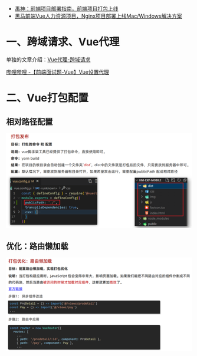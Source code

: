 

* [禹神：前端项目部署指南，前端项目打包上线](https://www.bilibili.com/video/BV19n4y1d7Gr/?spm_id_from=333.1007.tianma.1-1-1.click&vd_source=dc55c355e9f5b6174832aacfb5d8b6aa)
* [黑马前端Vue人力资源项目，Nginx项目部署上线Mac/Windows解决方案](https://www.bilibili.com/video/BV1JE421M7oe/?spm_id_from=333.337.search-card.all.click&vd_source=dc55c355e9f5b6174832aacfb5d8b6aa)





# 一、跨域请求、Vue代理

单独的文章介绍：[Vue代理-跨域请求](./Vue2&3/10-Vue代理-跨域请求/Vue代理-跨域请求.md)

[哔哩哔哩 -【前端面试题-Vue】Vue设置代理](https://www.bilibili.com/video/BV1wp42197GM/?spm_id_from=333.788&vd_source=dc55c355e9f5b6174832aacfb5d8b6aa)



# 二、Vue打包配置



## 相对路径配置

![](images/001.png)



## 优化：路由懒加载

![](images/002.png)



















